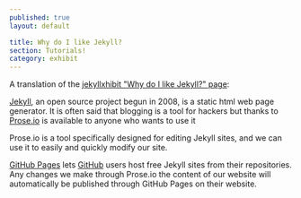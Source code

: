 ```yaml
---
published: true
layout: default

title: Why do I like Jekyll?
section: Tutorials!
category: exhibit
---
```


A translation of the [jekyllxhibit "Why do I like Jekyll?" page](https://github.com/colaborativa/jekyllxhibit/blob/gh-pages/_posts/exhibits/2013-03-15-porque-jekyll.md):


[Jekyll](http://jekyllrb.com), an open source project begun in 2008, is a static html web page generator. It is often said that blogging is a tool for hackers but thanks to [Prose.io](http://prose.io/) is available to anyone who wants to use it

Prose.io is a tool specifically designed for editing Jekyll sites, and we can use it to easily and quickly modify our site.

[GitHub Pages](https://pages.github.com/) lets [GitHub](http://www.github.com) users host free Jekyll sites from their repositories. Any changes we make through Prose.io the content of our website will automatically be published through GitHub Pages on their website.
